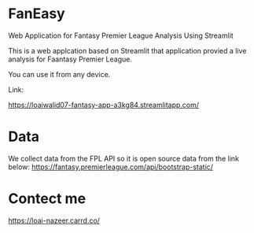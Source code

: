 # FanEasy
Web Application for Fantasy Premier League Analysis Using Streamlit

This is a web applcation based on Streamlit that application provied a live analysis for Faantasy Premier League.

You can use it from any device.

Link:

https://loaiwalid07-fantasy-app-a3kg84.streamlitapp.com/

# Data
We collect data from the FPL API so it is open source data from the link below:
https://fantasy.premierleague.com/api/bootstrap-static/

# Contect me 
https://loai-nazeer.carrd.co/
